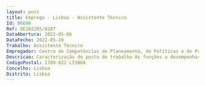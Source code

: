 ```yaml
--- 
layout: post
title: Emprego - Lisboa - Assistente Técnico
Id: 96690
Ref: OE202205/0207
DataAbertura: 2022-05-06
DataFecho: 2022-05-20
Trabalho: Assistente Técnico
Empregador: Centro de Competências de Planeamento, de Políticas e de Prospetiva da Administração Pública
Descricao: Caracterização do posto de trabalho As funções a desempenhar são inerentes ao conteúdo funcional da carreira de assistente técnico essencialmente a) Apoio técnico e de secretariado a dirigentes b) Atender e encaminhar solicitações internas e externas c) Gestão de processos administrativos d) Apoiar a gestão logística de organização de reuniões e outros eventos e) Elaborar ofícios, informações, emails, convocatórias, atas e outros documentos f) Gestão de agenda e contatos g) Fazer a encomenda para reposição de stocks de economato e consumíveis h) Gestão de expediente geral, arquivo e organização documental i) Gestão de viagens nacionais e internacionais j) Outras tarefas inerentes ao secretariado de direção.
CodigoPostal: 1399-022 LISBOA
Concelho: Lisboa
Distrito: Lisboa
--- 
```

